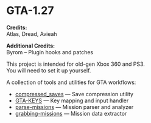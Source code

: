 # GTA-1.27

**Credits:**  
Atlas, Dread, Avieah

**Additional Credits:**  
Byrom – Plugin hooks and patches

This project is intended for old-gen Xbox 360 and PS3.  
You will need to set it up yourself.


A collection of tools and utilities for GTA workflows:
- [compressed_saves](https://github.com/Safauri/compressed_saves) — Save compression utility
- [GTA-KEYS](https://github.com/Safauri/GTA-KEYS) — Key mapping and input handler
- [parse-missions](https://github.com/Safauri/parse-missions) — Mission parser and analyzer
- [grabbing-missions](https://github.com/Safauri/grabbing-missions) — Mission data extractor
